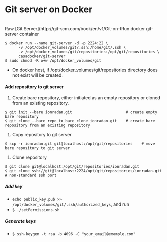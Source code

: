 # Git server on Docker
</br>
Raw [Git Server](http://git-scm.com/book/en/v1/Git-on-t<e-Server-Getting-Git-on-a-Server)

#### Run docker git-server container
  ```
  $ docker run --name git-server -d -p 2224:22 \
        -v /opt/docker_volumes/git/.ssh:/home/git/.ssh \
        -v /opt/docker_volumes/git/repositories:/opt/git/repositories \
        casadocker/git-server
  $ sudo chmod -R o+w /opt/docker_volumes/git
  ```
  * On docker host, if /opt/docker_volumes/git/repositories directory does not exist will be created.

#### Add repository to git server
1. Create bare repository, either initiated as an empty repository or cloned from an existing repository.

  ```
  $ git init --bare ionradan.git                        # create empty bare repository
  $ git clone --bare repo_to_bare_clone ionradan.git    # create bare repository from an existing repository
  ```
1. Copy repository to git server

  ```
  $ scp -r ionradan.git git@localhost:/opt/git/repositories    # move bare repository to git server
  ```
1. Clone repository

  ```
  $ git clone git@localhost:/opt/git/repositories/ionradan.git
  $ git clone ssh://git@localhost:2224/opt/git/repositories/ionradan.git    # non-standard ssh port
   ```

##### Add key
 * `echo public_key.pub >> /opt/docker_volumes/git/.ssh/authorized_keys`, and run
 * `$ ./setPermissions.sh`

##### Generate keys
  * `$ ssh-keygen -t rsa -b 4096 -C "your_email@example.com"`
